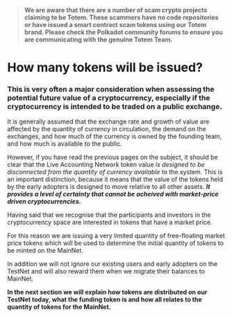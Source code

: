 > **We are aware that there are a number of scam crypto projects claiming to be Totem. These scammers have no code repositories or have issued a smart contract scam tokens using our Totem brand. Please check the Polkadot community forums to ensure you are communicating with the genuine Totem Team.**

# How many tokens will be issued?

### This is very often a major consideration when assessing the potential future value of a cryptocurrency, especially if the cryptocurrency is intended to be traded on a public exchange. 

It is generally assumed that the exchange rate and growth of value are affected by the quantity of currency in circulation, the demand on the exchanges, and how much of the currency is owned by the founding team, and how much is available to the public.

However, if you have read the previous pages on the subject, it should be clear that the Live Accounting Network token value _is designed to be disconnected from the quantity of currency available_ to the system. This is an important distinction, because it means that the value of the tokens held by the early adopters is designed to move relative to all other assets. **_It provides a level of certainty that cannot be acheived with market-price driven cryptocurrencies._**

Having said that we recognise that the participants and investors in the cryptocurrency space are interested in tokens that have a market price.

For this reason we are issuing a very limited quantity of free-floating market price tokens which will be used to determine the initial quantity of tokens to be minted on the MainNet.

In addition we will not ignore our existing users and early adopters on the TestNet and will also reward them when we migrate their balances to MainNet.

**In the next section we will explain how tokens are distributed on our TestNet today, what the funding token is and how all relates to the quantity of tokens for the MainNet.**